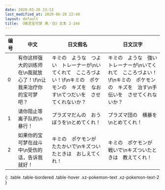 ```yaml
---
date: 2020-03-26 23:13
last_modified_at: 2020-06-20 22:40
layout: default
title: 《精灵宝可梦 黑／白》文本 2-244
---
```

| 编号 | 中文 | 日文假名 | 日文汉字 |
| ---- | ---- | ---- | --- |
| 0 | 有你这样强大的训练师在\n我就放心了！\f\n让我来治疗你的宝可梦吧？ | キミの　ような　つよい　トレーナーが\nいてくれて　こころづよい！\f\nキミの　ポケモンの　キズを　なおす\nてつだいを　させてくれないか？ | キミの　ような　強い　トレーナーが\nいてくれて　こころづよい！\f\nキミの　ポケモンの　キズを　治す\n手伝いを　させてくれないか？ |
| 1 | 请你阻止等离子队的\n暴行！ | プラズマだんの　おうぼうを\nとめてくれ！ | プラズマ団の　横暴を\nとめてくれ！ |
| 2 | 如果你的宝可梦在战斗中\n受伤的话，告诉我就好！ | キミの　ポケモンが　たたかいで\nキズついたときは　おしえてくれ！ | キミの　ポケモンが　戦いで\nキズついたときは　教えてくれ！ |
{: .table .table-bordered .table-hover .xz-pokemon-text .xz-pokemon-text-2 }